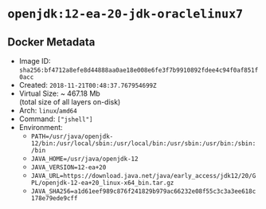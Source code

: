 # `openjdk:12-ea-20-jdk-oraclelinux7`

## Docker Metadata

- Image ID: `sha256:bf4712a8efe8d44888aa0ae18e008e6fe3f7b9910892fdee4c94f0af851f0acc`
- Created: `2018-11-21T00:48:37.767954699Z`
- Virtual Size: ~ 467.18 Mb  
  (total size of all layers on-disk)
- Arch: `linux`/`amd64`
- Command: `["jshell"]`
- Environment:
  - `PATH=/usr/java/openjdk-12/bin:/usr/local/sbin:/usr/local/bin:/usr/sbin:/usr/bin:/sbin:/bin`
  - `JAVA_HOME=/usr/java/openjdk-12`
  - `JAVA_VERSION=12-ea+20`
  - `JAVA_URL=https://download.java.net/java/early_access/jdk12/20/GPL/openjdk-12-ea+20_linux-x64_bin.tar.gz`
  - `JAVA_SHA256=a1d61eef989c876f241829b979ac66232e08f55c3c3a3ee618c178e79ede9cff`
